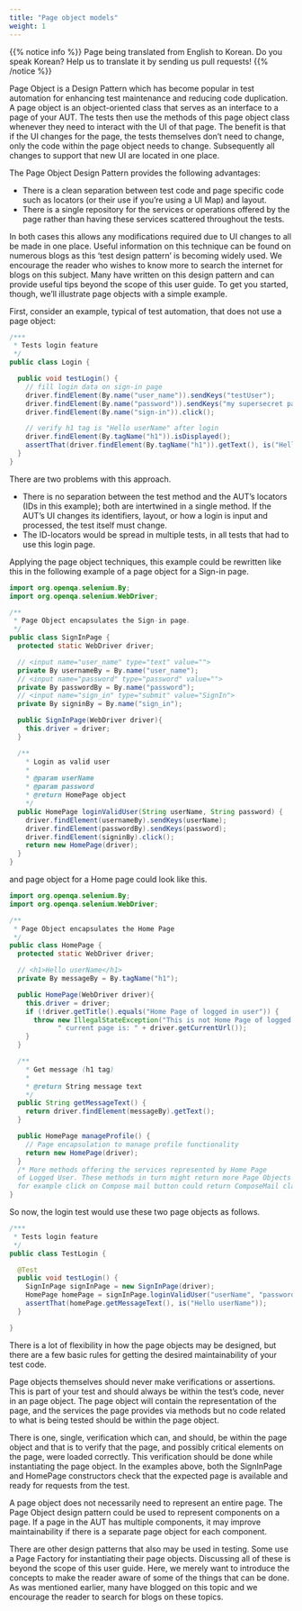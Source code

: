 ```yaml
---
title: "Page object models"
weight: 1
---
```


{{% notice info %}}
<i class="fas fa-language"></i> Page being translated from 
English to Korean. Do you speak Korean? Help us to translate
it by sending us pull requests!
{{% /notice %}}

Page Object is a Design Pattern which has become popular in test automation for
enhancing test maintenance and reducing code duplication. A page object is an
object-oriented class that serves as an interface to a page of your AUT. The
tests then use the methods of this page object class whenever they need to
interact with the UI of that page. The benefit is that if the UI changes for
the page, the tests themselves don’t need to change, only the code within the
page object needs to change. Subsequently all changes to support that new UI
are located in one place.

The Page Object Design Pattern provides the following advantages:

* There is a clean separation between test code and page specific code such as
  locators (or their use if you’re using a UI Map) and layout.
* There is a single repository for the services or operations offered by the page
  rather than having these services scattered throughout the tests.

In both cases this allows any modifications required due to UI changes to all
be made in one place. Useful information on this technique can be found on
numerous blogs as this ‘test design pattern’ is becoming widely used. We
encourage the reader who wishes to know more to search the internet for blogs
on this subject. Many have written on this design pattern and can provide
useful tips beyond the scope of this user guide. To get you started, though,
we’ll illustrate page objects with a simple example.

First, consider an example, typical of test automation, that does not use a
page object:

```java
/***
 * Tests login feature
 */
public class Login {

  public void testLogin() {
    // fill login data on sign-in page
    driver.findElement(By.name("user_name")).sendKeys("testUser");
    driver.findElement(By.name("password")).sendKeys("my supersecret password");
    driver.findElement(By.name("sign-in")).click();

    // verify h1 tag is "Hello userName" after login
    driver.findElement(By.tagName("h1")).isDisplayed();
    assertThat(driver.findElement(By.tagName("h1")).getText(), is("Hello userName"));
  }
}
```

There are two problems with this approach.

* There is no separation between the test method and the AUT’s locators (IDs in 
this example); both are intertwined in a single method. If the AUT’s UI changes 
its identifiers, layout, or how a login is input and processed, the test itself 
must change.
* The ID-locators would be spread in multiple tests, in all tests that had to 
use this login page.

Applying the page object techniques, this example could be rewritten like this
in the following example of a page object for a Sign-in page.

```java
import org.openqa.selenium.By;
import org.openqa.selenium.WebDriver;

/**
 * Page Object encapsulates the Sign-in page.
 */
public class SignInPage {
  protected static WebDriver driver;

  // <input name="user_name" type="text" value="">
  private By usernameBy = By.name("user_name");
  // <input name="password" type="password" value="">
  private By passwordBy = By.name("password");
  // <input name="sign_in" type="submit" value="SignIn">
  private By signinBy = By.name("sign_in");

  public SignInPage(WebDriver driver){
    this.driver = driver;
  }

  /**
    * Login as valid user
    *
    * @param userName
    * @param password
    * @return HomePage object
    */
  public HomePage loginValidUser(String userName, String password) {
    driver.findElement(usernameBy).sendKeys(userName);
    driver.findElement(passwordBy).sendKeys(password);
    driver.findElement(signinBy).click();
    return new HomePage(driver);
  }
}
```

and page object for a Home page could look like this.

```java
import org.openqa.selenium.By;
import org.openqa.selenium.WebDriver;

/**
 * Page Object encapsulates the Home Page
 */
public class HomePage {
  protected static WebDriver driver;

  // <h1>Hello userName</h1>
  private By messageBy = By.tagName("h1");

  public HomePage(WebDriver driver){
    this.driver = driver;
    if (!driver.getTitle().equals("Home Page of logged in user")) {
      throw new IllegalStateException("This is not Home Page of logged in user," +
            " current page is: " + driver.getCurrentUrl());
    }
  }

  /**
    * Get message (h1 tag)
    *
    * @return String message text
    */
  public String getMessageText() {
    return driver.findElement(messageBy).getText();
  }

  public HomePage manageProfile() {
    // Page encapsulation to manage profile functionality
    return new HomePage(driver);
  }
  /* More methods offering the services represented by Home Page
  of Logged User. These methods in turn might return more Page Objects
  for example click on Compose mail button could return ComposeMail class object */
}
```

So now, the login test would use these two page objects as follows.

```java
/***
 * Tests login feature
 */
public class TestLogin {

  @Test
  public void testLogin() {
    SignInPage signInPage = new SignInPage(driver);
    HomePage homePage = signInPage.loginValidUser("userName", "password");
    assertThat(homePage.getMessageText(), is("Hello userName"));
  }

}
```

There is a lot of flexibility in how the page objects may be designed, but
there are a few basic rules for getting the desired maintainability of your
test code.

Page objects themselves should never make verifications or assertions. This is
part of your test and should always be within the test’s code, never in an page
object. The page object will contain the representation of the page, and the
services the page provides via methods but no code related to what is being
tested should be within the page object.

There is one, single, verification which can, and should, be within the page
object and that is to verify that the page, and possibly critical elements on
the page, were loaded correctly. This verification should be done while
instantiating the page object. In the examples above, both the SignInPage and
HomePage constructors check that the expected page is available and ready for
requests from the test.

A page object does not necessarily need to represent an entire page. The Page
Object design pattern could be used to represent components on a page. If a
page in the AUT has multiple components, it may improve maintainability if
there is a separate page object for each component.

There are other design patterns that also may be used in testing. Some use a
Page Factory for instantiating their page objects. Discussing all of these is
beyond the scope of this user guide. Here, we merely want to introduce the
concepts to make the reader aware of some of the things that can be done. As
was mentioned earlier, many have blogged on this topic and we encourage the
reader to search for blogs on these topics.
